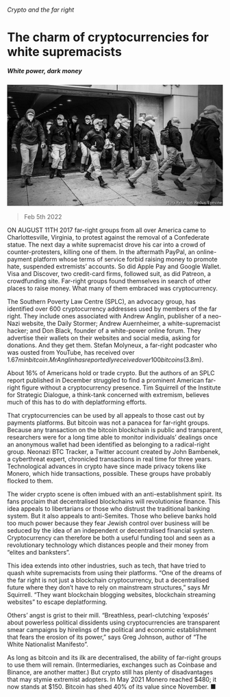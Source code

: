 ###### Crypto and the far right

# The charm of cryptocurrencies for white supremacists 

##### White power, dark money 

![image](images/20220205_usp504.jpg) 

> Feb 5th 2022 

ON AUGUST 11TH 2017 far-right groups from all over America came to Charlottesville, Virginia, to protest against the removal of a Confederate statue. The next day a white supremacist drove his car into a crowd of counter-protesters, killing one of them. In the aftermath PayPal, an online-payment platform whose terms of service forbid raising money to promote hate, suspended extremists’ accounts. So did Apple Pay and Google Wallet. Visa and Discover, two credit-card firms, followed suit, as did Patreon, a crowdfunding site. Far-right groups found themselves in search of other places to raise money. What many of them embraced was cryptocurrency.

The Southern Poverty Law Centre (SPLC), an advocacy group, has identified over 600 cryptocurrency addresses used by members of the far right. They include ones associated with Andrew Anglin, publisher of a neo-Nazi website, the Daily Stormer; Andrew Auernheimer, a white-supremacist hacker; and Don Black, founder of a white-power online forum. They advertise their wallets on their websites and social media, asking for donations. And they get them. Stefan Molyneux, a far-right podcaster who was ousted from YouTube, has received over $1.67m in bitcoin. Mr Anglin has reportedly received over 100 bitcoins ($3.8m).


About 16% of Americans hold or trade crypto. But the authors of an SPLC report published in December struggled to find a prominent American far-right figure without a cryptocurrency presence. Tim Squirrell of the Institute for Strategic Dialogue, a think-tank concerned with extremism, believes much of this has to do with deplatforming efforts.

That cryptocurrencies can be used by all appeals to those cast out by payments platforms. But bitcoin was not a panacea for far-right groups. Because any transaction on the bitcoin blockchain is public and transparent, researchers were for a long time able to monitor individuals’ dealings once an anonymous wallet had been identified as belonging to a radical-right group. Neonazi BTC Tracker, a Twitter account created by John Bambenek, a cyberthreat expert, chronicled transactions in real time for three years. Technological advances in crypto have since made privacy tokens like Monero, which hide transactions, possible. These groups have probably flocked to them.

The wider crypto scene is often imbued with an anti-establishment spirit. Its fans proclaim that decentralised blockchains will revolutionise finance. This idea appeals to libertarians or those who distrust the traditional banking system. But it also appeals to anti-Semites. Those who believe banks hold too much power because they fear Jewish control over business will be seduced by the idea of an independent or decentralised financial system. Cryptocurrency can therefore be both a useful funding tool and seen as a revolutionary technology which distances people and their money from “elites and banksters”.

This idea extends into other industries, such as tech, that have tried to quash white supremacists from using their platforms. “One of the dreams of the far right is not just a blockchain cryptocurrency, but a decentralised future where they don’t have to rely on mainstream structures,” says Mr Squirrell. “They want blockchain blogging websites, blockchain streaming websites” to escape deplatforming.

Others’ angst is grist to their mill. “Breathless, pearl-clutching ‘exposés’ about powerless political dissidents using cryptocurrencies are transparent smear campaigns by hirelings of the political and economic establishment that fears the erosion of its power,” says Greg Johnson, author of “The White Nationalist Manifesto”.

As long as bitcoin and its ilk are decentralised, the ability of far-right groups to use them will remain. (Intermediaries, exchanges such as Coinbase and Binance, are another matter.) But crypto still has plenty of disadvantages that may stymie extremist adopters. In May 2021 Monero reached $480; it now stands at $150. Bitcoin has shed 40% of its value since November. ■

